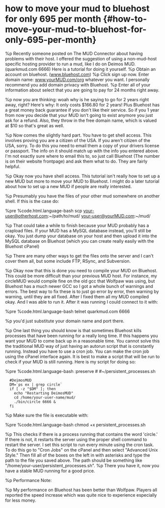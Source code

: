 # how to move your mud to bluehost for only 695 per month {#how-to-move-your-mud-to-bluehost-for-only-695-per-month}
%p
  Recently someone posted on The MUD Connector about having problems with their host. I offered the suggestion of using a non-mud-host specific hosting provider to run a mud, like I do on Deimos MUD. (quarkmud.com 6666) Here is a tutorial for doing it yourself.
%p
  Obtain an account on bluehost. (www.bluehost.com)
%p
  Click sign up now. Enter domain name: www.yourMUD.com/org whatever you want. I personally recommend you add domain privacy with Bluehost.
%p
  Enter all of your information about select that you are going to pay for 24 months right away.

%p
  now you are thinking: woah why is he saying to go for 2 years right away, right? Here's why: It only costs $166.80 for 2 years! Plus Bluehost has a great money back guarantee if you don't like their service. So if you 1 year from now you decide that your MUD isn't going to exist anymore you just ask for a refund. Also, they throw in the free domain name, which is valued at $10 so that's great as well.

%p
  Now comes the slightly hard part. You have to get shell access. This involves proving you are a citizen of the USA. If you aren't citizen of the USA, sorry. To do this you need to email them a copy of your drivers license or passport. The info on it should match up with the info you entered above. I'm not exactly sure where to email this to, so just call Bluehost (The number is on their website frontpage) and ask them what to do. They are fairly helpful.

%p
  Okay now you have shell access. This tutorial isn't really how to set up a new MUD but more to move your MUD to Bluehost. I might do a later tutorial about how to set up a new MUD if people are really interested.

%p
  Presumably you have the files of your other mud somewhere on another shell. If this is the case do:

%pre
  %code.html.language-bash
    scp your-user@otherhost.com:~/path/to/mud/ your-user@yourMUD.com:~/mud/

%p
  That could take a while to finish because your MUD probably has a crapload files. If your MUD has a MySQL database instead, you'll still be okay. You just dump your database on your host and then upload it into the MySQL database on Bluehost (which you can create really easily with the Bluehost cPanel)

%p
  There are many other ways to get the files onto the server and I can't cover them all, but some include FTP, RSync, and Subversion.

%p
  Okay now that this is done you need to compile your MUD on Bluehost. This could be more difficult than your previous MUD host. For instance, my circleMUD would compile fine on the old gcc that Wolfpaw was using, but Bluehost has a much newer GCC so I got a whole bunch of warnings and errors. The best way to fix these is to just go error by error, then warning by warning, until they are all fixed. After I fixed them all my MUD compiled okay. And I was able to run it. After it was running I could connect to it with:

%pre
  %code.html.language-bash
    telnet quarkmud.com 6666

%p
  you'd just substitute your domain name and port there.

%p
  One last thing you should know is that sometimes Bluehost kills processes that have been running for a really long time. If this happens you want your MUD to come back up in a reasonable time. You cannot solve this the traditional MUD way of just having an autorun script that is constantly running. Instead you have to use a cron job. You can make the cron job using the cPanel interface again. It is best to make a script that will be run to check if your MUD is still running. Here is my script for doing so:

%pre
  %code.html.language-bash
    :preserve
      #
      #~/persistent_processes.sh

      #DeimosMUD
      DM=`ps ex | grep circle`
      if [ -z "$DM" ]; then
        echo "Restarting DeimosMUD"
        cd /home/your-user-name/mud/
        ./bin/circle 6666 &
      fi

%p
  Make sure the file is executable with:

%pre
  %code.html.language-bash
    chmod +x persistent_processes.sh

%p
  This checks if there is a process running that contains the word 'circle.' If there is not, it restarts the server using the proper shell command to restart the server. I set this script to run every minute using the cron task. To do this go to "Cron Jobs" on the cPanel and then select "Advanced Unix Style." Then fill all of the boxes on the left in with asterisks and type the path to the file you saved above. The path should be something like "/home/your-user/persistent_processes.sh".
%p
  There you have it, now you have a stable MUD running for a good price.

%p
  Performance Note:

%p
  My performance on Bluehost has been better than Wolfpaw. Players all reported the speed increase which was quite nice to experience especially for less money.
